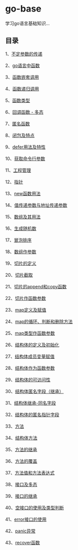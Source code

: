 # go-base
学习go语言基础知识...
## 目录
1、[不定参数的传递](https://github.com/lzj09/go-base/blob/master/indefinite_params.go)<br><br>
2、[go语言中函数](https://github.com/lzj09/go-base/blob/master/func.go)<br><br>
3、[函数嵌套调用](https://github.com/lzj09/go-base/blob/master/func_nesting.go)<br><br>
4、[函数递归调用](https://github.com/lzj09/go-base/blob/master/func_recursive.go)<br><br>
5、[函数类型](https://github.com/lzj09/go-base/blob/master/func_type.go)<br><br>
6、[回调函数 - 多态](https://github.com/lzj09/go-base/blob/master/callback_func.go)<br><br>
7、[匿名函数](https://github.com/lzj09/go-base/blob/master/anonymous_func.go)<br><br>
8、[闭包及特点](https://github.com/lzj09/go-base/blob/master/closure.go)<br><br>
9、[defer用法及特性](https://github.com/lzj09/go-base/blob/master/defer.go)<br><br>
10、[获取命令行参数](https://github.com/lzj09/go-base/blob/master/command_args.go)<br><br>
11、[工程管理](https://github.com/lzj09/go-base/tree/master/proj_manage)<br><br>
12、[指针](https://github.com/lzj09/go-base/blob/master/pointer.go)<br><br>
13、[new函数用法](https://github.com/lzj09/go-base/blob/master/new_func.go)<br><br>
14、[值传递参数与地址传递参数](https://github.com/lzj09/go-base/blob/master/value_pointer_transfer.go)<br><br>
15、[数组及其用法](https://github.com/lzj09/go-base/blob/master/array.go)<br><br>
16、[生成随机数](https://github.com/lzj09/go-base/blob/master/rand.go)<br><br>
17、[冒泡排序](https://github.com/lzj09/go-base/blob/master/bubble_sort.go)<br><br>
18、[数组作参数](https://github.com/lzj09/go-base/blob/master/array_param.go)<br><br>
19、[切片的定义](https://github.com/lzj09/go-base/blob/master/slice_def.go)<br><br>
20、[切片截取](https://github.com/lzj09/go-base/blob/master/slice_split.go)<br><br>
21、[切片的append和copy函数](https://github.com/lzj09/go-base/blob/master/slice_append_copy.go)<br><br>
22、[切片作函数参数](https://github.com/lzj09/go-base/blob/master/slice_param.go)<br><br>
23、[map定义及赋值](https://github.com/lzj09/go-base/blob/master/map_base.go)<br><br>
24、[map的循环、判断和删除方法](https://github.com/lzj09/go-base/blob/master/map_loop_if_del.go)<br><br>
25、[map类型作函数参数](https://github.com/lzj09/go-base/blob/master/map_param.go)<br><br>
26、[结构体的定义及初始化](https://github.com/lzj09/go-base/blob/master/struct_init.go)<br><br>
27、[结构体成员变量赋值](https://github.com/lzj09/go-base/blob/master/struct_var.go)<br><br>
28、[结构体作为函数参数](https://github.com/lzj09/go-base/blob/master/struct_param.go)<br><br>
29、[结构体的可访问性](https://github.com/lzj09/go-base/tree/master/struct_manage)<br><br>
30、[结构体匿名字段（继承）](https://github.com/lzj09/go-base/blob/master/anonymous_field.go)<br><br>
31、[结构体继承-同名字段](https://github.com/lzj09/go-base/blob/master/same_field.go)<br><br>
32、[结构体的匿名指针字段](https://github.com/lzj09/go-base/blob/master/point_anonymous_field.go)<br><br>
33、[方法](https://github.com/lzj09/go-base/blob/master/method.go)<br><br>
34、[结构体方法](https://github.com/lzj09/go-base/blob/master/struct_method.go)<br><br>
35、[方法的继承](https://github.com/lzj09/go-base/blob/master/method_inherit.go)<br><br>
36、[方法的覆盖](https://github.com/lzj09/go-base/blob/master/method_override.go)<br><br>
37、[方法值和方法表达式](https://github.com/lzj09/go-base/blob/master/method_value_expression.go)<br><br>
38、[接口及多态](https://github.com/lzj09/go-base/blob/master/interface.go)<br><br>
39、[接口的继承](https://github.com/lzj09/go-base/blob/master/interface_extends.go)<br><br>
40、[空接口的使用及类型判断](https://github.com/lzj09/go-base/blob/master/empty_interface.go)<br><br>
41、[error接口的使用](https://github.com/lzj09/go-base/blob/master/error_interface.go)<br><br>
42、[panic异常](https://github.com/lzj09/go-base/blob/master/panic.go)<br><br>
43、[recover函数](https://github.com/lzj09/go-base/blob/master/recover.go)<br><br>
